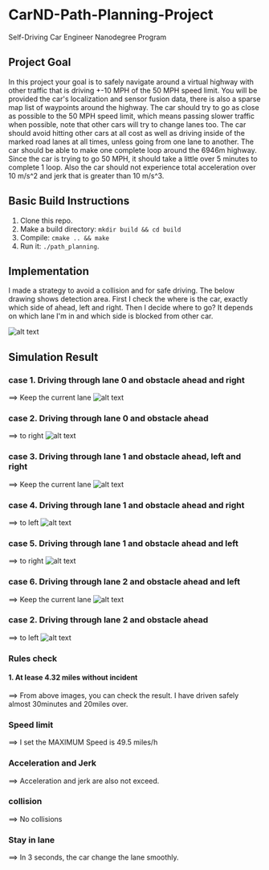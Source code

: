 # CarND-Path-Planning-Project
Self-Driving Car Engineer Nanodegree Program

[image0]: ./result/lane0_blocked.png
[image1]: ./result/lane0_toright.png
[image2]: ./result/lane1_blocked.png
[image3]: ./result/lane1_toLeft.png
[image4]: ./result/lane1_toright.png
[image5]: ./result/lane2_blocked.png
[image6]: ./result/lane2_toleft.png
[image7]: ./result/strategy.png


## Project Goal
In this project your goal is to safely navigate around a virtual highway with other traffic that is driving +-10 MPH of the 50 MPH speed limit. You will be provided the car's localization and sensor fusion data, there is also a sparse map list of waypoints around the highway. The car should try to go as close as possible to the 50 MPH speed limit, which means passing slower traffic when possible, note that other cars will try to change lanes too. The car should avoid hitting other cars at all cost as well as driving inside of the marked road lanes at all times, unless going from one lane to another. The car should be able to make one complete loop around the 6946m highway. Since the car is trying to go 50 MPH, it should take a little over 5 minutes to complete 1 loop. Also the car should not experience total acceleration over 10 m/s^2 and jerk that is greater than 10 m/s^3.

## Basic Build Instructions

1. Clone this repo.
2. Make a build directory: `mkdir build && cd build`
3. Compile: `cmake .. && make`
4. Run it: `./path_planning`.


## Implementation
 I made a strategy to avoid a collision and for safe driving.
 The below drawing shows detection area. First I check the where is the car, exactly which side of ahead, left and right.
 Then I decide where to go? It depends on which lane I'm in and which side is blocked from other car.

![alt text][image7]


## Simulation Result

### case 1. Driving through lane 0 and obstacle ahead and right
==> Keep the current lane
![alt text][image0]

### case 2. Driving through lane 0 and obstacle ahead
==> to right
![alt text][image1]

### case 3. Driving through lane 1 and obstacle ahead, left and right
==> Keep the current lane
![alt text][image2]

### case 4. Driving through lane 1 and obstacle ahead and right
==> to left
![alt text][image3]

### case 5. Driving through lane 1 and obstacle ahead and left
==> to right
![alt text][image4]

### case 6. Driving through lane 2 and obstacle ahead and left
==> Keep the current lane
![alt text][image5]

### case 2. Driving through lane 2 and obstacle ahead
==> to left
![alt text][image6]


### Rules check
#### 1. At lease 4.32 miles without incident
 ==> From above images, you can check the result. I have driven safely almost 30minutes and 20miles over.
 
### Speed limit
 ==> I set the MAXIMUM Speed is 49.5 miles/h
 
### Acceleration and Jerk
 ==> Acceleration and jerk are also not exceed.
 
### collision
 ==> No collisions
 
### Stay in lane
 ==> In 3 seconds, the car change the lane smoothly.
 

 
 
 
 
